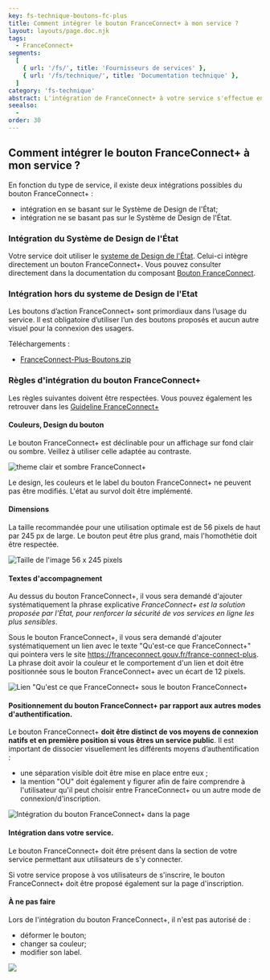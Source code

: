 ```yaml
---
key: fs-technique-boutons-fc-plus
title: Comment intégrer le bouton FranceConnect+ à mon service ?
layout: layouts/page.doc.njk
tags:
  - FranceConnect+
segments:
  [
    { url: '/fs/', title: 'Fournisseurs de services' },
    { url: '/fs/technique/', title: 'Documentation technique' },
  ]
category: 'fs-technique'
abstract: L'intégration de FranceConnect+ à votre service s'effectue en positionnant un bouton FranceConnect+ au niveau de votre page de connexion et d'inscription. Retrouvez ici l'ensemble des règles d'intégration du bouton FranceConnect+.
seealso:
  -
order: 30
---
```


## Comment intégrer le bouton FranceConnect+ à mon service ?

En fonction du type de service, il existe deux intégrations possibles du bouton FranceConnect+ :

- intégration en se basant sur le Système de Design de l'État;
- intégration ne se basant pas sur le Système de Design de l'État.

### Intégration du Système de Design de l'État

Votre service doit utiliser le [systeme de Design de l'État](https://www.systeme-de-design.gouv.fr/). Celui-ci intègre directement un bouton FranceConnect+. Vous pouvez consulter directement dans la documentation du composant [Bouton FranceConnect](https://www.systeme-de-design.gouv.fr/elements-d-interface/composants/bouton-franceconnect).

### Intégration hors du systeme de Design de l'Etat

Les boutons d’action FranceConnect+ sont primordiaux dans l’usage du service. Il est obligatoire d’utiliser l’un des boutons proposés et aucun autre visuel pour la connexion des usagers.

Téléchargements :

- [FranceConnect-Plus-Boutons.zip](/files/FranceConnect-Plus-Boutons.zip)

### Règles d'intégration du bouton FranceConnect+

Les règles suivantes doivent être respectées. Vous pouvez également les retrouver dans les [Guideline FranceConnect+](/images/fs/guidelines-fc-plus.png)

#### Couleurs, Design du bouton

Le bouton FranceConnect+ est déclinable pour un affichage sur fond clair ou sombre. Veillez à utiliser celle adaptée au contraste.

![theme clair et sombre FranceConnect+](/images/fs/technique-guidelines-fc-plus-themes.png)

Le design, les couleurs et le label du bouton FranceConnect+ ne peuvent pas être modifiés. L'état au survol doit être implémenté.

#### Dimensions

La taille recommandée pour une utilisation optimale est de 56 pixels de haut par 245 px de large. Le bouton peut être plus grand, mais l'homothétie doit être respectée.

![Taille de l'image 56 x 245 pixels](/images/fs/technique-guidelines-fc-plus-dimensions.png)

#### Textes d'accompagnement

Au dessus du bouton FranceConnect+, il vous sera demandé d'ajouter systématiquement la phrase explicative _FranceConnect+ est la solution proposée par l'État, pour renforcer la sécurité de vos services en ligne les plus sensibles_.

Sous le bouton FranceConnect+, il vous sera demandé d'ajouter systématiquement un lien avec le texte "Qu'est-ce que FranceConnect+" qui pointera vers le site https://franceconnect.gouv.fr/france-connect-plus. La phrase doit avoir la couleur et le comportement d'un lien et doit être positionnée sous le bouton FranceConnect+ avec un écart de 12 pixels.

![Lien "Qu'est ce que FranceConnect+ sous le bouton FranceConnect+](/images/fs/technique-guidelines-fc-plus-lien.png)

#### Positionnement du bouton FranceConnect+ par rapport aux autres modes d'authentification.

Le bouton FranceConnect+ **doit être distinct de vos moyens de connexion natifs et en première position si vous êtres un service public**. Il est important de dissocier visuellement les différents moyens d’authentification :

- une séparation visible doit être mise en place entre eux ;
- la mention "OU" doit également y figurer afin de faire comprendre à l'utilisateur qu'il peut choisir entre FranceConnect+ ou un autre mode de connexion/d'inscription.

![Intégration du bouton FranceConnect+ dans la page](/images/fs/technique-guidelines-fc-plus-position.png)

#### Intégration dans votre service.

Le bouton FranceConnect+ doit être présent dans la section de votre service permettant aux utilisateurs de s'y connecter.

Si votre service propose à vos utilisateurs de s'inscrire, le bouton FranceConnect+ doit être proposé également sur la page d'inscription.

#### À ne pas faire

Lors de l'intégration du bouton FranceConnect+, il n'est pas autorisé de :

- déformer le bouton;
- changer sa couleur;
- modifier son label.

![](/images/fs/technique-guidelines-fc-plus-ne-pas-faire.png)
